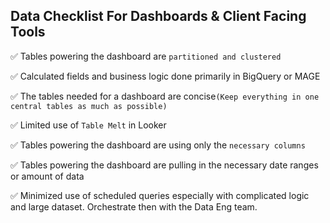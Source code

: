 ## Data Checklist For Dashboards & Client Facing Tools

✅ Tables powering the dashboard are `partitioned and clustered`

✅ Calculated fields and business logic done primarily in BigQuery or MAGE

✅ The tables needed for a dashboard are concise`(Keep everything in one central tables as much as possible)`

✅ Limited use of `Table Melt` in Looker


✅ Tables powering the dashboard are using only the `necessary columns`

✅ Tables powering the dashboard are pulling in the necessary date ranges or amount of data

✅ Minimized use of scheduled queries especially with complicated logic and large dataset. Orchestrate then with the Data Eng team.





